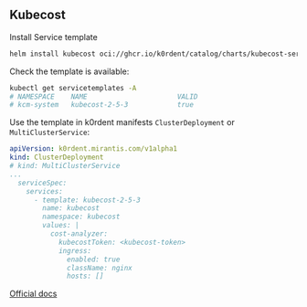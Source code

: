 ## Kubecost
Install Service template
~~~bash
helm install kubecost oci://ghcr.io/k0rdent/catalog/charts/kubecost-service-template
~~~

Check the template is available:
~~~bash
kubectl get servicetemplates -A
# NAMESPACE    NAME                      VALID
# kcm-system   kubecost-2-5-3            true
~~~

Use the template in k0rdent manifests `ClusterDeployment` or `MultiClusterService`:
~~~yaml
apiVersion: k0rdent.mirantis.com/v1alpha1
kind: ClusterDeployment
# kind: MultiClusterService
...
  serviceSpec:
    services:
      - template: kubecost-2-5-3
        name: kubecost
        namespace: kubecost
        values: |
          cost-analyzer:
            kubecostToken: <kubecost-token>
            ingress:
              enabled: true
              className: nginx
              hosts: []
~~~

[Official docs](https://docs.kubecost.io/)
